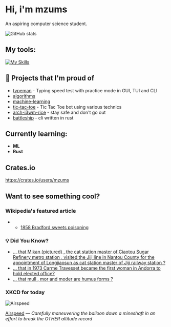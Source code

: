 # Hi, i'm mzums
An aspiring computer science student.  

![GitHub stats](https://github-readme-stats.vercel.app/api?username=mzums&show_icons=true&include_all_commits=true&theme=radical)

## My tools:
  
[![My Skills](https://skillicons.dev/icons?i=rust,python,pytorch,cpp,github,linux,arch,flutter&theme=dark)](https://skillicons.dev)

## 📌 Projects that I'm proud of
<!--PINNED:START-->
- [typeman](https://github.com/mzums/typeman) -  Typing speed test with practice mode in GUI, TUI and CLI 
- [algorithms](https://github.com/mzums/algorithms)
- [machine-learning](https://github.com/mzums/machine-learning)
- [tic-tac-toe](https://github.com/mzums/tic-tac-toe) - Tic Tac Toe bot using various technics
- [arch-i3wm-rice](https://github.com/mzums/arch-i3wm-rice) - stay safe and don't go out
- [battleship](https://github.com/mzums/battleship) - cli written in rust
<!--PINNED:END-->

## Currently learning:
- **ML**
- **Rust**

## Crates.io
https://crates.io/users/mzums

## Want to see something cool?

### Wikipedia's featured article
- <!--WIKI:START-->
  - [1858 Bradford sweets poisoning](https://en.wikipedia.org/wiki/1858_Bradford_sweets_poisoning)
<!--WIKI:END-->

### 💡 Did You Know?
<!--DYK:START-->
  - [... that Mikan (pictured) , the cat station master of Ciaotou Sugar Refinery metro station , visited the Jiji line in Nantou County for the appointment of Longjiaosun as cat station master of Jiji railway station ?](https://en.wikipedia.org/wiki/Mikan_(cat))
  - [... that in 1973 Carme Travesset became the first woman in Andorra to hold elected office?](https://en.wikipedia.org/wiki/Carme_Travesset)
  - [... that mull , mor and moder are humus forms ?](https://en.wikipedia.org/wiki/Mull_humus)
<!--DYK:END-->

### XKCD for today
<!--XKCD:START-->
![Airspeed](https://imgs.xkcd.com/comics/airspeed.png)

[Airspeed](https://xkcd.com/3161) — *Carefully maneuvering the balloon down a mineshaft in an effort to break the OTHER altitude record*
<!--XKCD:END-->
